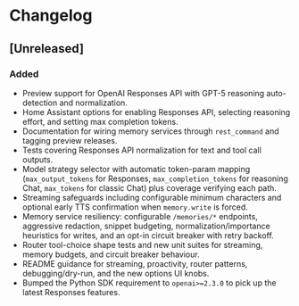 # Changelog

## [Unreleased]
### Added
- Preview support for OpenAI Responses API with GPT-5 reasoning auto-detection and normalization.
- Home Assistant options for enabling Responses API, selecting reasoning effort, and setting max completion tokens.
- Documentation for wiring memory services through `rest_command` and tagging preview releases.
- Tests covering Responses API normalization for text and tool call outputs.
- Model strategy selector with automatic token-param mapping (`max_output_tokens` for Responses, `max_completion_tokens` for reasoning Chat, `max_tokens` for classic Chat) plus coverage verifying each path.
- Streaming safeguards including configurable minimum characters and optional early TTS confirmation when `memory.write` is forced.
- Memory service resiliency: configurable `/memories/*` endpoints, aggressive redaction, snippet budgeting, normalization/importance heuristics for writes, and an opt-in circuit breaker with retry backoff.
- Router tool-choice shape tests and new unit suites for streaming, memory budgets, and circuit breaker behaviour.
- README guidance for streaming, proactivity, router patterns, debugging/dry-run, and the new options UI knobs.
- Bumped the Python SDK requirement to `openai>=2.3.0` to pick up the latest Responses features.
